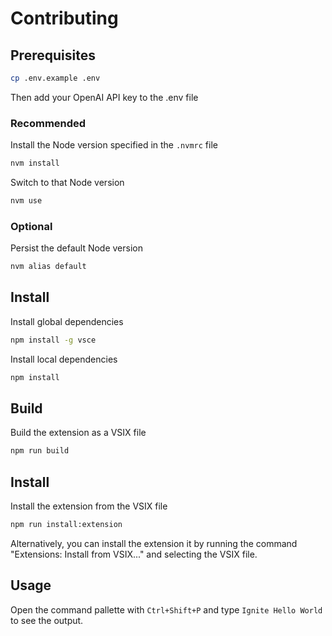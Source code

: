 # Contributing

## Prerequisites

```sh
cp .env.example .env
```

Then add your OpenAI API key to the .env file

### Recommended

Install the Node version specified in the `.nvmrc` file

```sh
nvm install
```

Switch to that Node version

```sh
nvm use
```

### Optional

Persist the default Node version

```sh
nvm alias default
```

## Install

Install global dependencies

```sh
npm install -g vsce
```

Install local dependencies

```sh
npm install
```

## Build

Build the extension as a VSIX file

```sh
npm run build
```

## Install

Install the extension from the VSIX file

```sh
npm run install:extension
```

Alternatively, you can install the extension it by running the command "Extensions: Install from VSIX..." and selecting the VSIX file.

## Usage

Open the command pallette with `Ctrl+Shift+P` and type `Ignite Hello World` to see the output.
